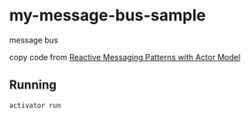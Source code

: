 # my-message-bus-sample

message bus

copy code from [Reactive Messaging Patterns with Actor Model](https://www.amazon.co.jp/dp/B011S8YC5G)

## Running

    activator run


